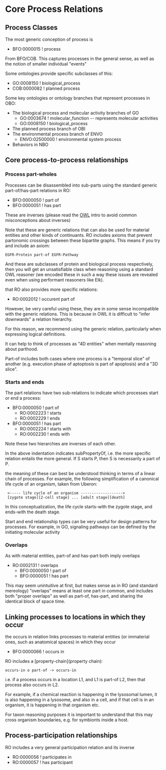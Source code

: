 # Core Process Relations

## Process Classes

The most generic conception of process is

 * BFO:0000015 ! process

From BFO/COB. This captures processes in the general sense, as well as the notion of smaller individual "events"

Some ontologies provide specific subclasses of this:

 * GO:0008150 ! biological_process
 * COB:0000082 ! planned process

Some key ontologies or ontology branches that represent processes in OBO:

 * The biological process and molecular activity branches of GO
     * GO:0003674 ! molecular_function -- represents molecular activities
     * GO:0008150 ! biological_process
 * The planned process branch of OBI
 * The environmental process branch of ENVO
    * ENVO:02500000 ! environmental system process
 * Behaviors in NBO

## Core process-to-process relationships

### Process part-wholes

Processes can be disassembled into sub-parts using the standard generic part-of/has-part relations in RO:

 * BFO:0000050 ! part of
 * BFO:0000051 ! has part

These are inverses (please read the [OWL](owl) intro to avoid common misconceptions about inverses)

Note that these are generic relations that can also be used for
material entities and other kinds of continuants. RO includes axioms
that prevent partonomic crossings between these bipartite graphs. This
means if you try and include an axiom:

```owl
EGFR-Protein part-of EGFR-Pathway
```

And these are subclasses of protein and biological process
respectively, then you will get an unsatisfiable class when reasoning
using a standard OWL reasoner (we encoded these in such a way these
issues are revealed even when using performant reasoners like Elk).

that RO also provides more specific relations:

 * RO:0002012 ! occurent part of

However, be very careful using these, they are in some sense
incompatible with the generic relations. This is because in OWL it is
difficult to "infer downwards" a relation hierarchy.

For this reason, we recommend using the generic relation, particularly
when expressing logical definitions.

It can help to think of processes as "4D entities" when mentally reasoning about parthood.

Part-of includes both cases where one process is a "temporal slice" of another (e.g. execution phase of aptoptosis is part of apoptosis) and a "3D slice".

### Starts and ends

The part relations have two sub-relations to indicate which processes start or end a process:

 * BFO:0000050 ! part of
    * RO:0002223 ! starts
    * RO:0002229 ! ends
 * BFO:0000051 ! has part
    * RO:0002224 ! starts with
    * RO:0002230 ! ends with

Note these two hierarchies are inverses of each other.

In the above indentation indicates subPropertyOf, i.e. the more
specific relation entails the more general. If S starts P, then S is
necessarily a part of P.

the meaning of these can best be understood thinking in terms of a
linear chain of processes. For example, the following simplification
of a canonical life cycle of an organism, taken from Uberon:


```
 <----- life cycle of an organism ------------------->
 [zygote stage][2-cell stage] ... [adult stage][death]
```

In this conceptualization, the life cycle starts-with the zygote stage, and ends-with the death stage.

Start and end relationship types can be very useful for design
patterns for processes. For example, in GO, signaling pathways can be
defined by the initiating molecular activity

### Overlaps

As with material entities, part-of and has-part both imply overlaps

 * RO:0002131 ! overlaps
    * BFO:0000050 ! part of
    * BFO:0000051 ! has part

This may seem unintuitive at first, but makes sense as in RO (and
standard mereology) "overlaps" means at least one part in common, and
includes both "proper overlaps" as well as part-of, has-part, and
sharing the identical block of space time.

## Linking processes to locations in which they occur

the occurs in relation links processes to material entities (or immaterial ones, such as anatomical spaces) in which they occur

 * BFO:0000066 ! occurs in

RO includes a [property-chain](property chain):

```
occurs-in o part-of -> occurs-in
```

i.e. if a process occurs in a location L1, and L1 is part-of L2, then that process also occurs in L2.

For example, if a chemical reaction is happening in the lysosomal
lumen, it is also happening in a lysosome, and also in a cell, and if
that cell is in an organism, it is happening in that organism etc.

For taxon reasoning purposes it is important to understand that this
may cross organism boundaries, e.g. for symbionts inside a host.

## Process-participation relationships

RO includes a very general participation relation and its inverse

 * RO:0000056 ! participates in
 * RO:0000057 ! has participant



